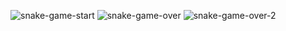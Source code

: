 
![snake-game-start](https://github.com/user-attachments/assets/f649ade1-fec4-4e08-b456-cb2dbf0d25e3)
![snake-game-over](https://github.com/user-attachments/assets/d4e281a5-9347-4fe6-a7de-ea70a797eca0)
![snake-game-over-2](https://github.com/user-attachments/assets/133003c3-c520-48a8-85f6-e9b32b09df1b)

